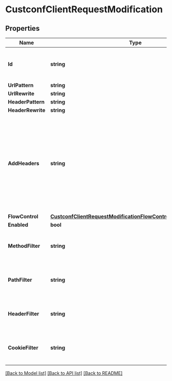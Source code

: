 # CustconfClientRequestModification

## Properties

Name | Type | Description | Notes
------------ | ------------- | ------------- | -------------
**Id** | **string** | This is used by the API to perform conflict checking | [optional] 
**UrlPattern** | **string** |  | [optional] 
**UrlRewrite** | **string** |  | [optional] 
**HeaderPattern** | **string** |  | [optional] 
**HeaderRewrite** | **string** |  | [optional] 
**AddHeaders** | **string** | String of values delimited by a &#39;|&#39; character. This is the static HTTP header you want inserted into the CDN request. Start value with \&quot;append:\&quot;, \&quot;replace:\&quot; or \&quot;create:\&quot; which defines if Header will be added, replaced or create if not exists. Default is append. | [optional] 
**FlowControl** | [**CustconfClientRequestModificationFlowControlEnumWrapperValue**](custconfClientRequestModificationFlowControlEnumWrapperValue.md) |  | [optional] 
**Enabled** | **bool** |  | [optional] 
**MethodFilter** | **string** | String of values delimited by a &#39;,&#39; character. | [optional] 
**PathFilter** | **string** | String of values delimited by a &#39;,&#39; character. | [optional] 
**HeaderFilter** | **string** | String of values delimited by a &#39;,&#39; character. | [optional] 
**CookieFilter** | **string** | String of values delimited by a &#39;,&#39; character. | [optional] 

[[Back to Model list]](../README.md#documentation-for-models) [[Back to API list]](../README.md#documentation-for-api-endpoints) [[Back to README]](../README.md)


